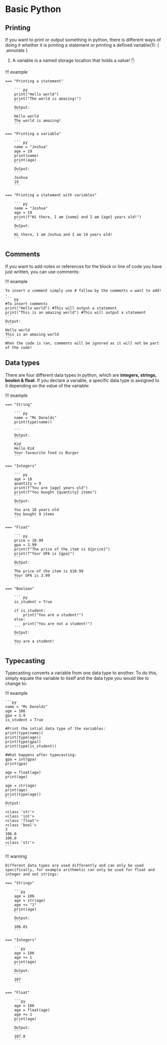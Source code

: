 # Basic Python

## Printing
If you want to print or output something in python, there is different ways of doing it whether it is printing a statement or printing a defined variable(1):
{ .annotate }

1. A variable is a named storage location that holds a value! ✋

!!! example

    === "Printing a statement"

        ``` py
        print("Hello world")
        print("The world is amazing!")
        ```
        Output: 
        ```
        Hello world
        The world is amazing!
        ```

    === "Printing a variable"

        ``` py
        name = "Joshua"
        age = 19
        print(name)
        print(age)
        ```
        Output: 
        ```
        Joshua 
        19
        ```
        
    === "Printing a statement with variables"

        ``` py
        name = "Joshua"
        age = 19
        print(f"Hi there, I am {name} and I am {age} years old!")
        ```
        Output: 
        ```
        Hi there, I am Joshua and I am 19 years old!
        ```

## Comments
If you want to add notes or references for the block or line of code you have just written, you can use comments: 

!!! example

    To insert a comment simply use # follow by the comments u want to add! - 
    ``` py
    #To insert comments 
    print("Hello world") #This will output a statement 
    print("This is an amazing world") #This will output a statement 
    ```
    Output:
    ```
    Hello world 
    This is an amazing world
    ```
    When the code is ran, comments will be ignored as it will not be part of the code! 

## Data types
There are four different data types in python, which are **integers, strings, boolen & float**. If you declare a variable, a specific data type is assigned to it depending on the value of the variable:

!!! example

    === "String"
    
        ``` py
        name = "Mc Donalds"
        print(type(name))
     
        ```
        Output: 
        ```
        Kid
        Hello Kid
        Your favourite food is Burger
        ```

    === "Integers"

        ``` py
        age = 18
        quantity = 9
        print(f"You are {age} years old")
        print(f"You bought {quantity} items")
        ```
        Output: 
        ```
        You are 18 years old 
        You bought 9 items 
        ```
        
    === "Float"

        ``` py
        price = 10.99
        gpa = 3.99
        print(f"The price of the item is ${price}")
        print(f"Your GPA is {gpa}")
        ```
        Output: 
        ```
        The price of the item is $10.99
        Your GPA is 3.99
        ```
        
    === "Boolean"

        ``` py
        is_student = True

        if is_student:
            print("You are a student!")
        else: 
            print("You are not a student!")
        ```
        Output: 
        ```
        You are a student!
        ```

## Typecasting
Typecasting converts a variable from one data type to another. To do this, simply equate the variable to itself and the data type you would like to change to: 

!!! example

    ```py
    name = "Mc Donalds"
    age = 106
    gpa = 3.9
    is_student = True

    #Print the intial data type of the variables:
    print(type(name))
    print(type(age))
    print(type(gpa))
    print(type(is_student))

    #What happens after typecasting:
    gpa = int(gpa)
    print(gpa)

    age = float(age)
    print(age)

    age = str(age)
    print(age)
    print(type(age))
    ```
    Output:
    ```
    <class 'str'>
    <class 'int'>
    <class 'float'>
    <class 'bool'>
    3
    106.0
    106.0
    <class 'str'>
    ```

!!! warning
   
    Different data types are used differently and can only be used specifically, for example arithmetic can only be used for float and integer and not strings:

    === "Strings"

        ```py
        age = 106
        age = str(age)
        age += "1"
        print(age)
        ```
        Output:
        ```
        106.01
        ```

    === "Integers"

        ```py
        age = 106
        age += 1
        print(age)
        ```
        Output:
        ```
        107
        ```

    === "Float"

        ```py
        age = 106
        age = float(age)
        age += 1
        print(age)
        ```
        Output:
        ```
        107.0
        ```



